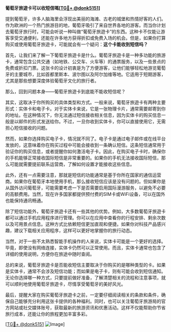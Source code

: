 **葡萄牙旅遊卡可以收短信嗎[[TG💪+ @donk5151](https://t.me/s/donk5151)]**

提到葡萄牙，许多人脑海里会浮现出美丽的海滩、古老的城堡和热情好客的人们。作为欧洲的一个热门旅游目的地，葡萄牙吸引了来自世界各地的游客。而当你计划去葡萄牙旅行时，可能会听说一种叫做“葡萄牙旅遊卡”的东西。这种卡不仅能让游客享受交通便利，还能在许多地方获得折扣或免费入场的机会。但是，如果你打算购买或使用葡萄牙旅遊卡，可能就会有一个疑问：**这个卡能收到短信吗？**

首先，让我们来了解一下葡萄牙旅遊卡是什么。葡萄牙旅遊卡是一种多功能的旅游卡，通常包含公共交通（如地铁、公交车、火车等）的通票服务，以及一些景点的免费或折扣门票。这张卡的设计初衷是为了方便游客，让他们能够轻松地游览葡萄牙的主要城市，比如首都里斯本、波尔图以及阿尔加维等地。它适用于短期游客，尤其是那些想要深度体验葡萄牙文化的旅行者。

那么，回到问题本身——葡萄牙旅遊卡到底能不能收短信呢？

其实，这取决于你所购买的具体类型和方式。一般来说，葡萄牙旅遊卡有两种主要形式：实体卡和电子卡。对于实体卡来说，它是一张物理卡片，通常需要邮寄到你的地址。在这种情况下，你无法通过短信接收相关信息，因为实体卡的购买信息一般是以邮件的形式发送给你。不过，一旦你收到实体卡，你可以直接使用它，无需担心短信接收的问题。

然而，如果你选择购买电子卡，情况就不同了。电子卡是通过电子邮件或在线平台发放的，这意味着你在购买过程中可能会接收到一条确认短信。这条短信通常用于验证你的购买信息，或者提醒你如何激活电子卡。因此，在购买电子卡时，确保你的手机能够正常接收国际短信是非常重要的。如果你的手机无法接收国际短信，那么可能就需要提前联系运营商，了解如何设置才能接收这些信息。

此外，还有一点需要注意，那就是短信的功能通常是基于你所在国家的通信运营商。如果你在葡萄牙本地使用手机，那么接收短信应该是没有问题的。但如果你是从国外访问葡萄牙，可能需要考虑一下是否需要启用国际漫游服务，以避免不必要的高额费用。当然，现在许多国家都提供预付费的SIM卡或WiFi设备，可以在国外也能保持通讯畅通。

除了短信功能外，葡萄牙旅遊卡还有一些其他的优势。例如，大多数葡萄牙旅遊卡都可以通过手机应用程序进行管理。你可以在应用中查看你的行程安排、剩余次数以及可用景点信息。这种方式比依赖短信更加直观和便捷。如果你对科技产品感兴趣，建议下载相关应用程序，这样可以更好地掌握你的旅行动态。

当然，对于一些不太熟悉智能手机操作的人来说，实体卡可能是一个更好的选择。毕竟，即使没有网络连接，实体卡仍然可以正常使用。而且，实体卡通常也包含了详细的使用说明，方便你在旅途中随时查阅。

总的来说，葡萄牙旅遊卡是否能收短信主要取决于你购买的是哪种类型的卡。如果是实体卡，通常不会涉及短信功能；而如果是电子卡，则有可能会收到短信通知。无论你选择哪一种方式，只要提前做好准备，了解清楚相关的流程和注意事项，就可以顺利地使用葡萄牙旅遊卡，尽情享受葡萄牙的美好风光。

最后，提醒大家在购买葡萄牙旅遊卡之前，一定要仔细阅读相关的条款和条件，确保自己能够充分利用这张卡提供的各种福利。同时，也可以关注葡萄牙旅游局的官方网站或社交媒体账号，获取最新的旅游资讯和优惠活动。这样不仅能帮助你节省旅行成本，还能让你的旅程更加丰富多彩。

[[TG💪+ @donk5151](https://t.me/s/donk5151) ![Image](https://i.postimg.cc/rwNCRYN7/Snipaste-2025-04-30-17-27-05.png)]